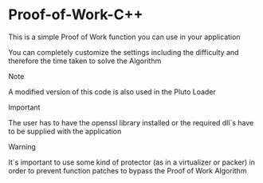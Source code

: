 # Proof-of-Work-C++
This is a simple Proof of Work function you can use in your application

You can completely customize the settings including the difficulty and therefore the time taken to solve the Algorithm



> [!NOTE]
> A modified version of this code is also used in the Pluto Loader

> [!IMPORTANT]
> The user has to have the openssl library installed or the required dll´s have to be supplied with the application

> [!WARNING]
> It´s important to use some kind of protector (as in a virtualizer or packer) in order to prevent function patches to bypass the Proof of Work Algorithm
